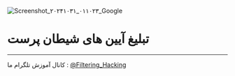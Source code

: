 ![Screenshot_۲۰۲۴۱۰۳۱_۰۱۱۰۲۳_Google](https://github.com/user-attachments/assets/58a232a7-9d5e-4c59-8284-29872fbfe231)
# تبلیغ آیین های شیطان پرست
--------------------
کانال آموزش تلگرام ما :
[@Filtering_Hacking](https://t.me/Filtering_Hacking)
